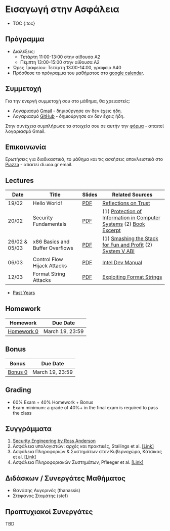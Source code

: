 #  Εισαγωγή στην Ασφάλεια

* TOC
{:toc}

## Πρόγραμμα

* Διαλέξεις:
    * Τετάρτη 11:00-13:00 στην αίθουσα Α2
    * Πέμπτη 13:00-15:00 στην αίθουσα Α2
* Ώρες Γραφείου: Τετάρτη 13:00-14:00, γραφείο Α40
* Πρόσθεσε το πρόγραμμα του μαθήματος στο [google calendar](https://calendar.google.com/calendar/u/3?cid=Y19mMDU1MTYyMjcyYjI1ZjY5ZThhYjcxODY2OTYzMmNiOGJiYTc5MDJjYTYzYThlNTRiZGFhOGVjYTJkYTA0NDg0QGdyb3VwLmNhbGVuZGFyLmdvb2dsZS5jb20).

## Συμμετοχή

Για την ενεργή συμμετοχή σου στο μάθημα, θα χρειαστείς:

* Λογαριασμό [Gmail](https://accounts.google.com/SignUp) - δημιούργησε αν δεν έχεις ήδη.
* Λογαριασμό [GitHub](https://github.com/join) - δημιούργησε αν δεν έχεις ήδη.

Στην συνέχεια συμπλήρωσε τα στοιχεία σου σε αυτήν την [φόρμα](https://forms.gle/5f1GroXqks6dfVpS7) - απαιτεί λογαριασμό Gmail.

## Επικοινωνία

Ερωτήσεις για διαδικαστικά, το μάθημα και τις ασκήσεις αποκλειστικά στο [Piazza](https://piazza.com/uoa.gr/spring2025/1c4cb7f) - απαιτεί di.uoa.gr email.

## Lectures

| Date | Title | Slides | Related Sources |
| --- | --- | --- | --- |
| 19/02 | Hello World! | [PDF](./resources/00-introduction.pdf) | [Reflections on Trust](https://www.cs.cmu.edu/~rdriley/487/papers/Thompson_1984_ReflectionsonTrustingTrust.pdf)|
| 20/02 | Security Fundamentals | [PDF](./resources/01-security-fundamentals.pdf) | (1) [Protection of Information in Computer Systems](https://www.cl.cam.ac.uk/teaching/1011/R01/75-protection.pdf) (2) [Book Excerpt](https://beerkay.github.io/cs529/content/papers/saltzerschroeder.pdf) |
| 26/02 & 05/03 | x86 Basics and Buffer Overflows | [PDF](./resources/02-x86-buffer-overflows.pdf) | (1) [Smashing the Stack for Fun and Profit](http://phrack.org/issues/49/14.html#article) (2) [System V ABI](https://refspecs.linuxbase.org/elf/x86_64-abi-0.99.pdf) |
| 06/03 | Control Flow Hijack Attacks | [PDF](./resources/04-control-flow-hijacks.pdf) | [Intel Dev Manual](https://www.intel.com/content/www/us/en/developer/articles/technical/intel-sdm.html) |
| 12/03 | Format String Attacks | [PDF](./resources/05-format-string-attacks.pdf) | [Exploiting Format Strings](https://cs155.stanford.edu/papers/formatstring-1.2.pdf) |

* [Past Years](https://ys13.chatzi.org/)

## Homework

| Homework | Due Date |
| --- | --- |
| [Homework 0](https://classroom.github.com/a/O3y_pTl_) | March 19, 23:59 |

## Bonus

| Bonus | Due Date |
| --- | --- |
| [Bonus 0](https://classroom.github.com/a/Gmlu2CDI) | March 19, 23:59 |

## Grading

* 60% Exam + 40% Homework + Bonus
* Exam minimum: a grade of 40%+ in the final exam is required to pass the class

## Συγγράμματα

1. [Security Engineering by Ross Anderson](https://github.com/tpn/pdfs/blob/master/Security%20Engineering%20-%20Ross%20Anderson%20(v1).pdf)
1. Ασφάλεια υπολογιστών: αρχές και πρακτικές, Stallings et al. [[Link]](https://service.eudoxus.gr/search/#a/id:50656354/0)
1. Ασφάλεια Πληροφοριών & Συστημάτων στον Κυβερνοχώρο, Κάτσικας et al. [[Link]](https://service.eudoxus.gr/search/#a/id:50656354/0)
1. Ασφάλεια Πληροφοριακών Συστημάτων, Pfleeger et al. [[Link]](https://service.eudoxus.gr/search/#a/id:50656354/0)

## Διδάσκων / Συνεργάτες Μαθήματος

* Θανάσης Αυγερινός (thanassis)
* Στέφανος Σταμάτης (stef)

## Προπτυχιακοί Συνεργάτες

TBD
